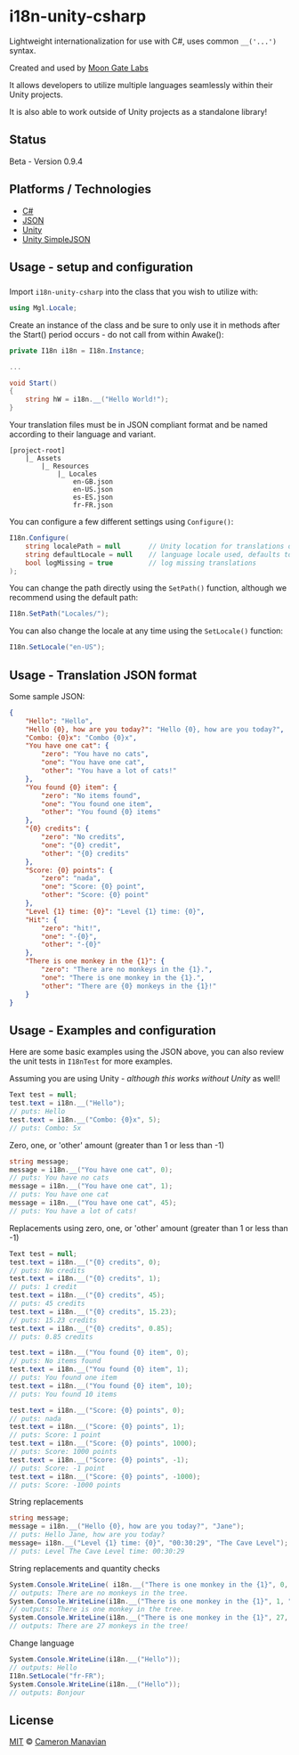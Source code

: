 # i18n-unity-csharp

Lightweight internationalization for use with C#, uses common `__('...')` syntax.

Created and used by [Moon Gate Labs](http://moongatelabs.com/)

It allows developers to utilize multiple languages seamlessly within their Unity projects.

It is also able to work outside of Unity projects as a standalone library!

## Status

Beta - Version 0.9.4

## Platforms / Technologies

* [C#](http://en.wikipedia.org/wiki/C_Sharp_programming_language)
* [JSON](http://json.org/)
* [Unity](https://unity3d.com/)
* [Unity SimpleJSON](http://wiki.unity3d.com/index.php/SimpleJSON)

## Usage - setup and configuration

###

Import `i18n-unity-csharp` into the class that you wish to utilize with:

```csharp
using Mgl.Locale;
```

Create an instance of the class and be sure to only use it in methods after the Start() period occurs - do not call from within Awake():

```csharp
private I18n i18n = I18n.Instance;

...

void Start()
{
    string hW = i18n.__("Hello World!");
}
```

Your translation files must be in JSON compliant format and be named according to their language and variant.

```
[project-root]
    |_ Assets
        |_ Resources
            |_ Locales
                en-GB.json
                en-US.json
                es-ES.json
                fr-FR.json
```

You can configure a few different settings using `Configure()`:

```csharp
I18n.Configure(
    string localePath = null       // Unity location for translations defaults to 'Locales' inside of 'Assets/Resources/Locales/'
    string defaultLocale = null    // language locale used, defaults to en-US
    bool logMissing = true         // log missing translations
);
```

You can change the path directly using the `SetPath()` function, although we recommend using the default path:

```csharp
I18n.SetPath("Locales/");
```

You can also change the locale at any time using the `SetLocale()` function:

```csharp
I18n.SetLocale("en-US");
```

## Usage - Translation JSON format

Some sample JSON:

```json
{
    "Hello": "Hello",
    "Hello {0}, how are you today?": "Hello {0}, how are you today?",
    "Combo: {0}x": "Combo {0}x",
    "You have one cat": {
        "zero": "You have no cats",
        "one": "You have one cat",
        "other": "You have a lot of cats!"
    },
    "You found {0} item": {
        "zero": "No items found",
        "one": "You found one item",
        "other": "You found {0} items"
    },
    "{0} credits": {
        "zero": "No credits",
        "one": "{0} credit",
        "other": "{0} credits"
    },
    "Score: {0} points": {
        "zero": "nada",
        "one": "Score: {0} point",
        "other": "Score: {0} point"
    },
    "Level {1} time: {0}": "Level {1} time: {0}",
    "Hit": {
        "zero": "hit!",
        "one": "-{0}",
        "other": "-{0}"
    },
    "There is one monkey in the {1}": {
        "zero": "There are no monkeys in the {1}.",
        "one": "There is one monkey in the {1}.",
        "other": "There are {0} monkeys in the {1}!"
    }
}
```

## Usage - Examples and configuration

Here are some basic examples using the JSON above, you can also review the unit tests in `I18nTest` for more examples.

Assuming you are using Unity - *although this works without Unity* as well!

```csharp
Text test = null;
test.text = i18n.__("Hello");
// puts: Hello
test.text = i18n.__("Combo: {0}x", 5);
// puts: Combo: 5x
```

Zero, one, or 'other' amount (greater than 1 or less than -1)

```csharp
string message;
message = i18n.__("You have one cat", 0);
// puts: You have no cats
message = i18n.__("You have one cat", 1);
// puts: You have one cat
message = i18n.__("You have one cat", 45);
// puts: You have a lot of cats!
```

Replacements using zero, one, or 'other' amount (greater than 1 or less than -1)

```csharp
Text test = null;
test.text = i18n.__("{0} credits", 0);
// puts: No credits
test.text = i18n.__("{0} credits", 1);
// puts: 1 credit
test.text = i18n.__("{0} credits", 45);
// puts: 45 credits
test.text = i18n.__("{0} credits", 15.23);
// puts: 15.23 credits
test.text = i18n.__("{0} credits", 0.85);
// puts: 0.85 credits

test.text = i18n.__("You found {0} item", 0);
// puts: No items found
test.text = i18n.__("You found {0} item", 1);
// puts: You found one item
test.text = i18n.__("You found {0} item", 10);
// puts: You found 10 items

test.text = i18n.__("Score: {0} points", 0);
// puts: nada
test.text = i18n.__("Score: {0} points", 1);
// puts: Score: 1 point
test.text = i18n.__("Score: {0} points", 1000);
// puts: Score: 1000 points
test.text = i18n.__("Score: {0} points", -1);
// puts: Score: -1 point
test.text = i18n.__("Score: {0} points", -1000);
// puts: Score: -1000 points
```

String replacements

```csharp
string message;
message = i18n.__("Hello {0}, how are you today?", "Jane");
// puts: Hello Jane, how are you today?
message= i18n.__("Level {1} time: {0}", "00:30:29", "The Cave Level");
// puts: Level The Cave Level time: 00:30:29
```

String replacements and quantity checks

```csharp
System.Console.WriteLine( i18n.__("There is one monkey in the {1}", 0, "tree"));
// outputs: There are no monkeys in the tree.
System.Console.WriteLine(i18n.__("There is one monkey in the {1}", 1, "tree"));
// outputs: There is one monkey in the tree.
System.Console.WriteLine(i18n.__("There is one monkey in the {1}", 27, "tree"));
// outputs: There are 27 monkeys in the tree!
```

Change language

```csharp
System.Console.WriteLine(i18n.__("Hello"));
// outputs: Hello
I18n.SetLocale("fr-FR");
System.Console.WriteLine(i18n.__("Hello"));
// outputs: Bonjour
```

## License

[MIT](LICENSE.md) © [Cameron Manavian](https://github.com/camsjams)
